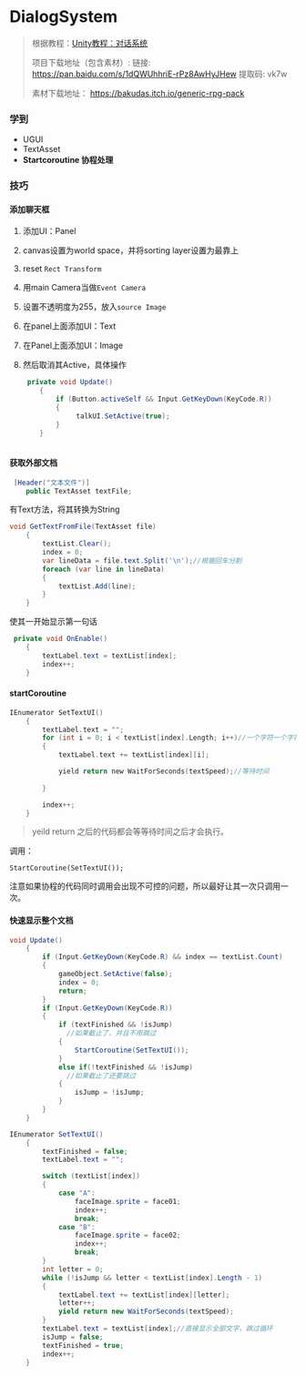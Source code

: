 # DialogSystem

> 根据教程：[Unity教程：对话系统](https://space.bilibili.com/370283072/channel/detail?cid=99057)
>
> 项目下载地址（包含素材）: 链接: https://pan.baidu.com/s/1dQWUhhriE-rPz8AwHyJHew 提取码: vk7w 
>
> 素材下载地址： https://bakudas.itch.io/generic-rpg-pack

### 学到

* UGUI
* TextAsset
* **Startcoroutine 协程处理**



### 技巧

#### 添加聊天框

1. 添加UI：Panel

2. canvas设置为world space，并将sorting layer设置为最靠上

3. reset `Rect Transform`

4. 用main Camera当做`Event Camera`

5. 设置不透明度为255，放入`source Image`

6. 在panel上面添加UI：Text

7. 在Panel上面添加UI：Image

8. 然后取消其Active，具体操作

   ```c#
    private void Update()
       {
           if (Button.activeSelf && Input.GetKeyDown(KeyCode.R))
           {
                talkUI.SetActive(true);
           }
       }



#### 获取外部文档

```c#
 [Header("文本文件")] 
    public TextAsset textFile;
```

有Text方法，将其转换为String

```c#
void GetTextFromFile(TextAsset file)
    {
        textList.Clear();
        index = 0;
        var lineData = file.text.Split('\n');//根据回车分割
        foreach (var line in lineData)
        {
            textList.Add(line);
        }
    }
```



使其一开始显示第一句话

```c#
 private void OnEnable()
    {
        textLabel.text = textList[index];
        index++;
    }
```



#### startCoroutine

```c
IEnumerator SetTextUI()
    {
        textLabel.text = "";
        for (int i = 0; i < textList[index].Length; i++)//一个字符一个字符加上去
        {
            textLabel.text += textList[index][i];

            yield return new WaitForSeconds(textSpeed);//等待时间
            
        }

        index++;
    }
```

> yeild return 之后的代码都会等等待时间之后才会执行。

调用：

`StartCoroutine(SetTextUI());`

注意如果协程的代码同时调用会出现不可控的问题，所以最好让其一次只调用一次。





#### 快速显示整个文档

```c#
void Update()
    {
        if (Input.GetKeyDown(KeyCode.R) && index == textList.Count)
        {
            gameObject.SetActive(false);
            index = 0;
            return;
        }
        if (Input.GetKeyDown(KeyCode.R))
        {
            if (textFinished && !isJump)
              //如果截止了，并且不用跳过
            {
                StartCoroutine(SetTextUI());
            }
            else if(!textFinished && !isJump)
              //如果截止了还要跳过
            {
                isJump = !isJump;
            }
        }
    }
```

```c#
IEnumerator SetTextUI()
    {
        textFinished = false;
        textLabel.text = "";

        switch (textList[index])
        {
            case "A":
                faceImage.sprite = face01;
                index++;
                break;
            case "B":
                faceImage.sprite = face02;
                index++;
                break;    
        }
        int letter = 0;
        while (!isJump && letter < textList[index].Length - 1)
        {
            textLabel.text += textList[index][letter];
            letter++;
            yield return new WaitForSeconds(textSpeed);
        }
        textLabel.text = textList[index];//直接显示全部文字，跳过循环
        isJump = false;
        textFinished = true;
        index++;
    }
```


